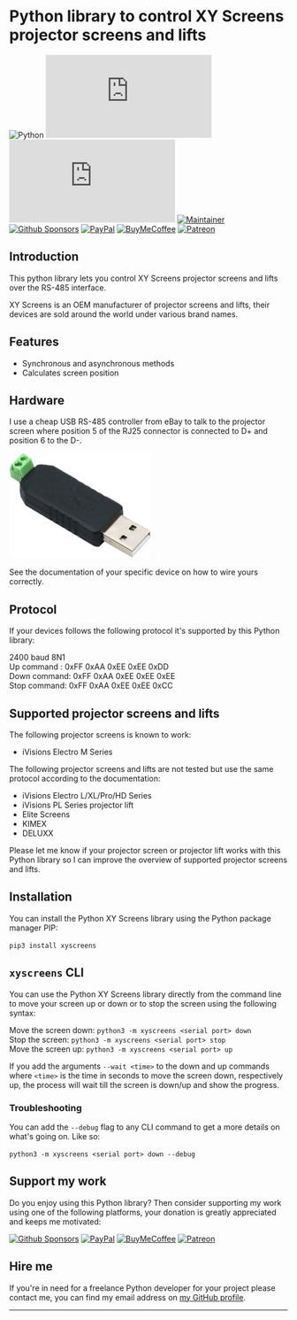 # Python library to control XY Screens projector screens and lifts

![Python][python-shield]
[![GitHub Release][releases-shield]][releases]
[![Licence][license-shield]][license]
[![Maintainer][maintainer-shield]][maintainer]  
[![Github Sponsors][github-shield]][github]
[![PayPal][paypal-shield]][paypal]
[![BuyMeCoffee][buymecoffee-shield]][buymecoffee]
[![Patreon][patreon-shield]][patreon]

## Introduction

This python library lets you control XY Screens projector screens and lifts over the RS-485 interface.

XY Screens is an OEM manufacturer of projector screens and lifts, their devices are sold around the world under various brand names.

## Features

- Synchronous and asynchronous methods
- Calculates screen position

## Hardware

I use a cheap USB RS-485 controller from eBay to talk to the projector screen where position 5 of the RJ25
connector is connected to D+ and position 6 to the D-.

![image](usb-rs485.png)

See the documentation of your specific device on how to wire yours correctly.

## Protocol

If your devices follows the following protocol it's supported by this Python library:

2400 baud 8N1  
Up command  : 0xFF 0xAA 0xEE 0xEE 0xDD  
Down command: 0xFF 0xAA 0xEE 0xEE 0xEE  
Stop command: 0xFF 0xAA 0xEE 0xEE 0xCC

## Supported projector screens and lifts

The following projector screens is known to work:

* iVisions Electro M Series

The following projector screens and lifts are not tested but use the same protocol according to the documentation:

* iVisions Electro L/XL/Pro/HD Series
* iVisions PL Series projector lift
* Elite Screens
* KIMEX
* DELUXX

Please let me know if your projector screen or projector lift works with this Python library so I
can improve the overview of supported projector screens and lifts.

## Installation

You can install the Python XY Screens library using the Python package manager PIP:

`pip3 install xyscreens`

## `xyscreens` CLI

You can use the Python XY Screens library directly from the command line to move your screen up or down or to stop the screen using the following syntax:

Move the screen down: `python3 -m xyscreens <serial port> down`  
Stop the screen: `python3 -m xyscreens <serial port> stop`  
Move the screen up: `python3 -m xyscreens <serial port> up`

If you add the arguments `--wait <time>` to the down and up commands where `<time>` is the time in seconds to move the screen down, respectively up, the
process will wait till the screen is down/up and show the progress.

### Troubleshooting

You can add the `--debug` flag to any CLI command to get a more details on what's going on. Like so:

`python3 -m xyscreens <serial port> down --debug`

## Support my work

Do you enjoy using this Python library? Then consider supporting my work using one of the following
platforms, your donation is greatly appreciated and keeps me motivated:

[![Github Sponsors][github-shield]][github]
[![PayPal][paypal-shield]][paypal]
[![BuyMeCoffee][buymecoffee-shield]][buymecoffee]
[![Patreon][patreon-shield]][patreon]

## Hire me

If you're in need for a freelance Python developer for your project please contact me, you can find
my email address on [my GitHub profile](https://github.com/rrooggiieerr).

---

[python-shield]: https://img.shields.io/badge/python-3670A0?style=for-the-badge&logo=python&logoColor=ffdd54
[releases]: https://github.com/rrooggiieerr/xyscreens.py/releases
[releases-shield]: https://img.shields.io/github/v/release/rrooggiieerr/xyscreens.py?style=for-the-badge
[license]: ./LICENSE
[license-shield]: https://img.shields.io/github/license/rrooggiieerr/xyscreens.py?style=for-the-badge
[maintainer]: https://github.com/rrooggiieerr
[maintainer-shield]: https://img.shields.io/badge/MAINTAINER-%40rrooggiieerr-41BDF5?style=for-the-badge
[paypal]: https://paypal.me/seekingtheedge
[paypal-shield]: https://img.shields.io/badge/PayPal-00457C?style=for-the-badge&logo=paypal&logoColor=white
[buymecoffee]: https://www.buymeacoffee.com/rrooggiieerr
[buymecoffee-shield]: https://img.shields.io/badge/Buy%20Me%20a%20Coffee-ffdd00?style=for-the-badge&logo=buy-me-a-coffee&logoColor=black
[github]: https://github.com/sponsors/rrooggiieerr
[github-shield]: https://img.shields.io/badge/sponsor-30363D?style=for-the-badge&logo=GitHub-Sponsors&logoColor=ea4aaa
[patreon]: https://www.patreon.com/seekingtheedge/creators
[patreon-shield]: https://img.shields.io/badge/Patreon-F96854?style=for-the-badge&logo=patreon&logoColor=white
